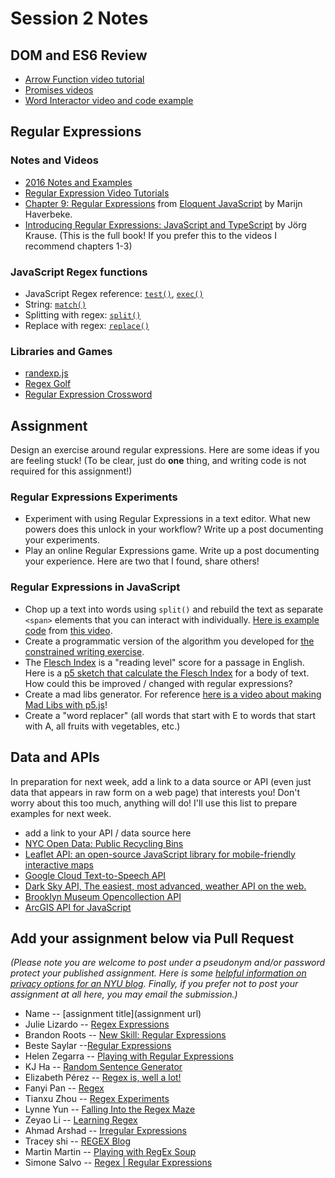 # Session 2 Notes

## DOM and ES6 Review
- [Arrow Function video tutorial](https://youtu.be/mrYMzpbFz18)
- [Promises videos](https://www.youtube.com/playlist?list=PLRqwX-V7Uu6bKLPQvPRNNE65kBL62mVfx)
- [Word Interactor video and code example](https://thecodingtrain.com/CodingChallenges/038-word-interactor.html)

## Regular Expressions

### Notes and Videos
- [2016 Notes and Examples](http://shiffman.net/a2z/regex/)
- [Regular Expression Video Tutorials](https://www.youtube.com/watch?v=7DG3kCDx53c&list=PLRqwX-V7Uu6YEypLuls7iidwHMdCM6o2w)
- [Chapter 9: Regular Expressions](https://eloquentjavascript.net/09_regexp.html) from [Eloquent JavaScript](https://eloquentjavascript.net/) by Marijn Haverbeke.
- [Introducing Regular Expressions: JavaScript and TypeScript](https://learning-oreilly-com.proxy.library.nyu.edu/library/view/introducing-regular-expressions/9781484225080/A434767_1_En_1_Chapter.html) by Jörg Krause. (This is the full book! If you prefer this to the videos I recommend chapters 1-3)

### JavaScript Regex functions
- JavaScript Regex reference: [`test()`](https://developer.mozilla.org/en-US/docs/Web/JavaScript/Reference/Global_Objects/RegExp/test), [`exec()`](https://developer.mozilla.org/en-US/docs/Web/JavaScript/Reference/Global_Objects/RegExp/exec)
- String: [`match()`](https://developer.mozilla.org/en-US/docs/Web/JavaScript/Reference/Global_Objects/String/match)
- Splitting with regex: [`split()`](https://developer.mozilla.org/en-US/docs/Web/JavaScript/Reference/Global_Objects/String/split)
- Replace with regex: [`replace()`](https://developer.mozilla.org/en-US/docs/Web/JavaScript/Reference/Global_Objects/String/replace)

### Libraries and Games
* [randexp.js](http://fent.github.io/randexp.js/)
* [Regex Golf](https://alf.nu/RegexGolf) 
* [Regular Expression Crossword](https://regexcrossword.com/)

## Assignment

Design an exercise around regular expressions. Here are some ideas if you are feeling stuck! (To be clear, just do **one** thing, and writing code is not required for this assignment!)

### Regular Expressions Experiments
* Experiment with using Regular Expressions in a text editor. What new powers does this unlock in your workflow? Write up a post documenting your experiments.
* Play an online Regular Expressions game. Write up a post documenting your experience. Here are two that I found, share others!

### Regular Expressions in JavaScript
* Chop up a text into words using `split()` and rebuild the text as separate `<span>` elements that you can interact with individually.  [Here is example code](https://editor.p5js.org/codingtrain/sketches/Jr3zCQw-9) from [this video](https://thecodingtrain.com/CodingChallenges/038-word-interactor.html).
* Create a programmatic version of the algorithm you developed for [the constrained writing exercise](https://docs.google.com/presentation/d/18-eQtpSXKcMdvFuk9ub1yjY-2zW5T067R0o34BT9BTM/edit?usp=sharing).
* The [Flesch Index](https://en.wikipedia.org/wiki/Flesch%E2%80%93Kincaid_readability_tests) is a "reading level" score for a passage in English. Here is a [p5 sketch that calculate the Flesch Index](https://editor.p5js.org/a2zitp/sketches/OQx3A3Sa0) for a body of text. How could this be improved / changed with regular expressions? 
* Create a mad libs generator. For reference [here is a video about making Mad Libs with p5.js](https://thecodingtrain.com/CodingChallenges/039-madlibs.html)!
* Create a "word replacer" (all words that start with E to words that start with A, all fruits with vegetables, etc.)

## Data and APIs
In preparation for next week, add a link to a data source or API (even just data that appears in raw form on a web page) that interests you! Don't worry about this too much, anything will do! I'll use this list to prepare examples for next week.
* add a link to your API / data source here
* [NYC Open Data: Public Recycling Bins](https://data.cityofnewyork.us/resource/sxx4-xhzg.json)
* [Leaflet API: an open-source JavaScript library for mobile-friendly interactive maps](https://leafletjs.com/reference-1.7.1.html)
* [Google Cloud Text-to-Speech API](https://cloud.google.com/text-to-speech)
* [Dark Sky API, The easiest, most advanced, weather API on the web.]( https://rapidapi.com/darkskyapis/api/dark-sky)
* [Brooklyn Museum Opencollection API](https://www.brooklynmuseum.org/opencollection/api) 
* [ArcGIS API for JavaScript](https://developers.arcgis.com/javascript/)

## Add your assignment below via Pull Request
*(Please note you are welcome to post under a pseudonym and/or password protect your published assignment. Here is some [helpful information on privacy options for an NYU blog](https://nyu.service-now.com/sp?id=kb_article&sysparm_article=KB0012245&sys_kb_id=b2ddc9da004aa1002a5d036a271e5f70&spa=1). Finally, if you prefer not to post your assignment at all here, you may email the submission.)*
* Name -- [assignment title](assignment url)
* Julie Lizardo -- [Regex Expressions](https://julielizardo.com/2020/09/17/regex-expressions/)
* Brandon Roots -- [New Skill: Regular Expressions](http://brandonroots.com/2020/09/20/regular-expressions/)
* Beste Saylar --[Regular Expressions](https://www.bestesaylar.com/programming-a2z)
* Helen Zegarra -- [Playing with Regular Expressions](https://texaotech.wordpress.com/2020/09/21/playing-with-regular-expressions/)
* KJ Ha -- [Random Sentence Generator](https://gist.github.com/TTurbo0824/34c45efd7ca18e9ab082eb97d0179f66)
* Elizabeth Pérez -- [Regex is, well a lot!](https://brujatech.wordpress.com/2020/09/21/regex-is-well-a-lot/)
* Fanyi Pan -- [Regex](https://fanyipan.wordpress.com/2020/09/21/regular-expression/)
* Tianxu Zhou -- [Regex Experiments](https://tianxuzhoublabla.wordpress.com/2020/09/22/week02-regex-experiments/)
* Lynne Yun -- [Falling Into the Regex Maze](www.lynneyun.com/fall-20-a2z/2020/9/21/falling-into-the-regex-maze)
* Zeyao Li -- [Learning Regex](https://zeyao.online/Learning-Regex-4edf3e60358747db81944fbca8bebee3)
* Ahmad Arshad -- [Irregular Expressions](https://dev1.ed-projects.nyu.edu/geotools/2020/09/22/irregular-expressions)
* Tracey shi -- [REGEX Blog](https://wp.nyu.edu/tianyeeee/programming-a-z/)
* Martin Martin -- [Playing with RegEx Soup](https://www.martinsquared.com/2020/09/20/playing-with-regex-soup/)
* Simone Salvo -- [Regex | Regular Expressions](https://www.simonesalvo.com/itp-portfolio/2020/9/20/regex)